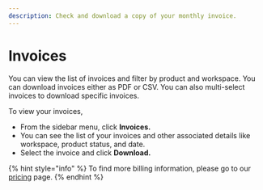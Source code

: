 ```yaml
---
description: Check and download a copy of your monthly invoice.
---
```


# Invoices

You can view the list of invoices and filter by product and workspace. You can download invoices either as PDF or CSV. You can also multi-select invoices to download specific invoices.

To view your invoices,

* From the sidebar menu, click **Invoices.** &#x20;
* You can see the list of your invoices and other associated details like workspace, product status, and date.
* Select the invoice and click **Download.**

{% hint style="info" %}
To find more billing information, please go to our [pricing](https://rocket.chat/pricing/) page.
{% endhint %}

